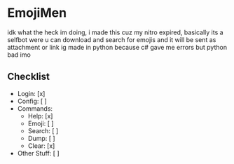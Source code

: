 # EmojiMen
idk what the heck im doing, i made this cuz my nitro expired, basically its a selfbot were u can download and search for emojis and it will be sent as attachment or link ig
made in python because c# gave me errors but python bad imo

## Checklist
- Login: [x]
- Config: [ ]
- Commands:
    - Help: [x]
    - Emoji: [ ]
    - Search: [ ]
    - Dump: [ ]
    - Clear: [x]
- Other Stuff: [ ]
